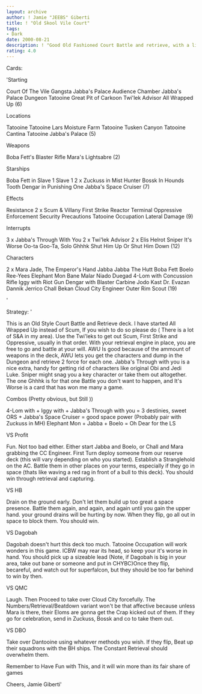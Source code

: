 ```yaml
---
layout: archive
author: ! Jamie "JEEBS" Giberti
title: ! "Old Skool Vile Court"
tags:
- Dark
date: 2000-08-21
description: ! "Good Old Fashioned Court Battle and retrieve, with a little bit of destiny adding."
rating: 4.0
---
```

Cards: 

'Starting

Court Of The Vile Gangsta
Jabba's Palace Audience Chamber
Jabba's Palace Dungeon
Tatooine Great Pit of Carkoon
Twi'lek Advisor
All Wrapped Up (6)

Locations

Tatooine
Tatooine Lars Moisture Farm
Tatooine Tusken Canyon
Tatooine Cantina
Tatooine Jabba's Palace (5)

Weapons

Boba Fett's Blaster Rifle
Mara's Lightsabre (2)

Starships

Boba Fett in Slave 1
Slave 1
2 x Zuckuss in Mist Hunter
Bossk In Hounds Tooth
Dengar in Punishing One
Jabba's Space Cruiser (7)

Effects

Resistance
2 x Scum & Villany
First Strike
Reactor Terminal
Oppressive Enforcement
Security Precautions
Tatooine Occupation
Lateral Damage	(9)

Interrupts

3 x Jabba's Through With You
2 x Twi'lek Advisor
2 x Elis Helrot
Sniper
It's Worse
Oo-ta Goo-Ta, Solo
Ghhhk
Shut Him Up Or Shut Him Down (12)

Characters

2 x Mara Jade, The Emperor's Hand
Jabba
Jabba The Hutt
Boba Fett
Boelo
Ree-Yees
Elephant Mon
Bane Malar
Niado Duegad
4-Lom with Concussion Rifle
Iggy with Riot Gun
Dengar with Blaster Carbine
Jodo Kast
Dr. Evazan
Dannik Jerrico
Chall Bekan
Cloud City Engineer
Outer Rim Scout (19)


'

Strategy: '

This is an Old Style Court Battle and Retrieve deck. I have started All Wrapped Up instead of Scum, If you wish to do so please do ( There is a lot of S&A in my area). Use the Twi'leks to get out Scum, First Strike and Oppressive, usually in that order. With your retrieval engine in place, you are free to go and battle at your will. AWU Is good because of the ammount of weapons in the deck, AWU lets you get the characters and dump in the Dungeon and retrieve 2 force for each one. Jabba's Through with you is a nice extra, handy for getting rid of characters like original Obi and Jedi Luke. Sniper might snag you a key character or take them out altogether. The one Ghhhk is for that one Battle you don't want to happen, and It's Worse is a card that has won me many a game.

Combos (Pretty obvious, but Still ))

4-Lom with + Iggy with + Jabba's Through with you = 3 destinies, sweet
ORS + Jabba's Space Cruiser = good space power (Probably pair with Zuckuss in MH)
Elephant Mon + Jabba + Boelo = Oh Dear for the LS

VS Profit

Fun. Not too bad either. Either start Jabba and Boelo, or Chall and Mara grabbing the CC Engineer.
First Turn deploy someone from our reserve deck (this will vary depending on who you started). Establish a Stranglehold on the AC. Battle them in other places on your terms, especially if they go in space (thats like waving a red rag in front of a bull to this deck). You should win through retrieval and capturing.

VS HB

Drain on the ground early. Don't let them build up too great a space presence. Battle them again, and again, and again until you gain the upper hand. your ground drains will be hurting by now. When they flip, go all out in space to block them. You should win.

VS Dagobah

Dagobah doesn't hurt this deck too much. Tatooine Occupation will work wonders in this game. ICBW may rear its head, so keep your it's worse in hand. You should pick up a sizeable lead (Note, if Dagobah is big in your area, take out bane or someone and put in CHYBC)Once they flip, becareful, and watch out for superfalcon, but they should be too far behind to win by then.

VS QMC

Laugh. Then Proceed to take over Cloud City forcefully. The Numbers/Retrieval/Beatdown variant won't be that affective because unless Mara is there, their Eloms are gonna get the Crap kicked out of them. If they go for celebration, send in Zuckuss, Bossk and co to take them out.

VS DBO

Take over Dantooine using whatever methods you wish. If they flip, Beat up their squadrons with the BH ships. The Constant Retrieval should overwhelm them.

Remember to Have Fun with This, and it will win more than its fair share of games

Cheers, Jamie Giberti'